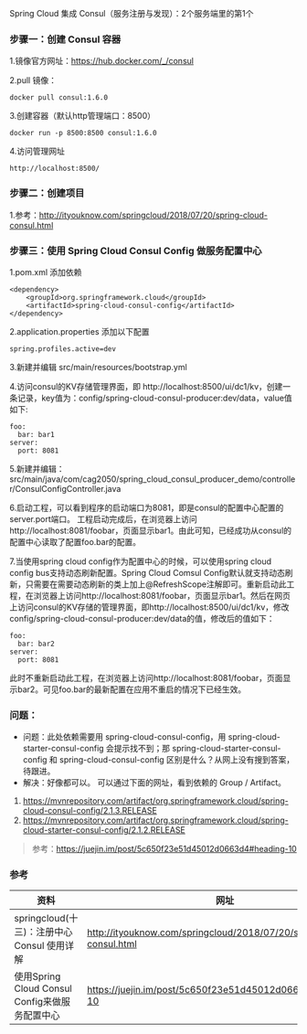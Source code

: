 Spring Cloud 集成 Consul（服务注册与发现）：2个服务端里的第1个

### 步骤一：创建 Consul 容器
1.镜像官方网址：https://hub.docker.com/_/consul

2.pull 镜像：
```
docker pull consul:1.6.0
```
3.创建容器（默认http管理端口：8500）
```
docker run -p 8500:8500 consul:1.6.0
```
4.访问管理网址
```
http://localhost:8500/
```

### 步骤二：创建项目
1.参考：http://ityouknow.com/springcloud/2018/07/20/spring-cloud-consul.html

### 步骤三：使用 Spring Cloud Consul Config 做服务配置中心
1.pom.xml 添加依赖
```
<dependency>
	<groupId>org.springframework.cloud</groupId>
	<artifactId>spring-cloud-consul-config</artifactId>
</dependency>
```
2.application.properties 添加以下配置
```
spring.profiles.active=dev
```
3.新建并编辑 src/main/resources/bootstrap.yml

4.访问consul的KV存储管理界面，即 http://localhost:8500/ui/dc1/kv，创建一条记录，key值为：config/spring-cloud-consul-producer:dev/data，value值如下:
```
foo:
  bar: bar1
server:
  port: 8081
```
5.新建并编辑：src/main/java/com/cag2050/spring_cloud_consul_producer_demo/controller/ConsulConfigController.java

6.启动工程，可以看到程序的启动端口为8081，即是consul的配置中心配置的server.port端口。
  工程启动完成后，在浏览器上访问 http://localhost:8081/foobar，页面显示bar1。由此可知，已经成功从consul的配置中心读取了配置foo.bar的配置。
  
7.当使用spring cloud config作为配置中心的时候，可以使用spring cloud config bus支持动态刷新配置。Spring Cloud Comsul Config默认就支持动态刷新，只需要在需要动态刷新的类上加上@RefreshScope注解即可。重新启动此工程，在浏览器上访问http://localhost:8081/foobar，页面显示bar1。然后在网页上访问consul的KV存储的管理界面，即http://localhost:8500/ui/dc1/kv，修改config/spring-cloud-consul-producer:dev/data的值，修改后的值如下：
```
foo:
  bar: bar2
server: 
  port: 8081
```
此时不重新启动此工程，在浏览器上访问http://localhost:8081/foobar，页面显示bar2。可见foo.bar的最新配置在应用不重启的情况下已经生效。

### 问题：
* 问题：此处依赖需要用 spring-cloud-consul-config，用 spring-cloud-starter-consul-config 会提示找不到；那 spring-cloud-starter-consul-config
 和 spring-cloud-consul-config 区别是什么？从网上没有搜到答案，待跟进。
* 解决：好像都可以。
可以通过下面的网址，看到依赖的 Group / Artifact。
1. https://mvnrepository.com/artifact/org.springframework.cloud/spring-cloud-consul-config/2.1.3.RELEASE
2. https://mvnrepository.com/artifact/org.springframework.cloud/spring-cloud-starter-consul-config/2.1.2.RELEASE

> 参考：https://juejin.im/post/5c650f23e51d45012d0663d4#heading-10

### 参考
资料 | 网址
--- | ---
springcloud(十三)：注册中心 Consul 使用详解 | http://ityouknow.com/springcloud/2018/07/20/spring-cloud-consul.html
使用Spring Cloud Consul Config来做服务配置中心 | https://juejin.im/post/5c650f23e51d45012d0663d4#heading-10
